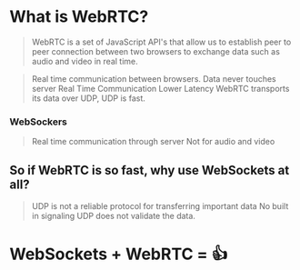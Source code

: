 # What is WebRTC?

> WebRTC is a set of JavaScript API's that allow us to establish peer to peer connection between two browsers to exchange data such as audio and video in real time.

> Real time communication between browsers. 
> Data never touches server
> Real Time Communication
> Lower Latency
> WebRTC transports its data over UDP, UDP is fast.

### WebSockers

> Real time communication through server
> Not for audio and video

## So if WebRTC is so fast, why use WebSockets at all?

> UDP is not a reliable protocol for transferring important data
> No built in signaling
> UDP does not validate the data.

# WebSockets + WebRTC = 👍

